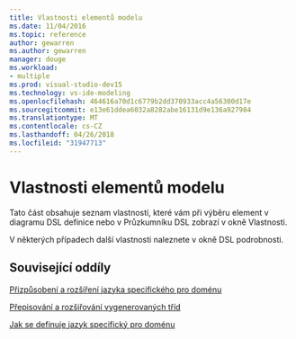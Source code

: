 ```yaml
---
title: Vlastnosti elementů modelu
ms.date: 11/04/2016
ms.topic: reference
author: gewarren
ms.author: gewarren
manager: douge
ms.workload:
- multiple
ms.prod: visual-studio-dev15
ms.technology: vs-ide-modeling
ms.openlocfilehash: 464616a70d1c6779b2dd370933acc4a56300d17e
ms.sourcegitcommit: e13e61ddea6032a8282abe16131d9e136a927984
ms.translationtype: MT
ms.contentlocale: cs-CZ
ms.lasthandoff: 04/26/2018
ms.locfileid: "31947713"
---
```

# <a name="properties-of-model-elements"></a>Vlastnosti elementů modelu
Tato část obsahuje seznam vlastností, které vám při výběru element v diagramu DSL definice nebo v Průzkumníku DSL zobrazí v okně Vlastnosti.

 V některých případech další vlastnosti naleznete v okně DSL podrobnosti.

## <a name="related-sections"></a>Související oddíly
 [Přizpůsobení a rozšíření jazyka specifického pro doménu](../modeling/customizing-and-extending-a-domain-specific-language.md)

 [Přepisování a rozšiřování vygenerovaných tříd](../modeling/overriding-and-extending-the-generated-classes.md)

 [Jak se definuje jazyk specifický pro doménu](../modeling/how-to-define-a-domain-specific-language.md)
